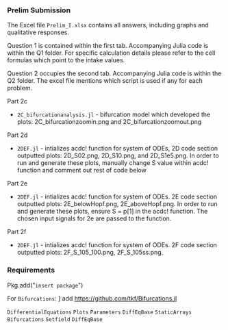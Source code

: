 ### Prelim Submission

The Excel file ``Prelim_I.xlsx`` contains all answers, including graphs and qualitative responses.

Question 1 is contained within the first tab.
Accompanying Julia code is within the Q1 folder.
For specific calculation details please refer to the cell formulas which point to the intake values.

Question 2 occupies the second tab. Accompanying Julia code is within the Q2 folder. The excel file mentions which script is used if any for each problem.


Part 2c
- ``2C_bifurcationanalysis.jl`` - bifurcation model which developed the plots: 2C_bifurcationzoomin.png and 2C_bifurcationzoomout.png 


Part 2d
- ``2DEF.jl`` - intializes acdc! function for system of ODEs, 2D code section outputted plots: 2D_S02.png, 2D_S10.png, and 2D_S1e5.png. In order to run and generate these plots, manually change S value within acdc! function and comment out rest of code below 


Part 2e
- ``2DEF.jl`` - intializes acdc! function for system of ODEs. 2E code section outputted plots: 2E_belowHopf.png, 2E_aboveHopf.png. In order to run and generate these plots, ensure S = p[1] in the acdc! function. The chosen input signals for 2e are passed to the function.


Part 2f
- ``2DEF.jl`` - intializes acdc! function for system of ODEs. 2F code section outputted plots: 2F_S_105_100.png, 2F_S_105ss.png. 



### Requirements

Pkg.add("``insert package``")

For ``Bifurcations``: ] add https://github.com/tkf/Bifurcations.jl

``DifferentialEquations``
``Plots``
``Parameters``
``DiffEqBase``
``StaticArrays``
``Bifurcations`` 
``Setfield``
``DiffEqBase``



